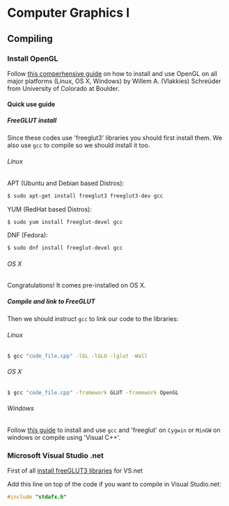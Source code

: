 # Computer Graphics I


## Compiling

### Install OpenGL

Follow [this comperhensive guide](http://www.prinmath.com/csci5229/misc/install.html) on how to install and use OpenGL on all major platforms (Linux, OS X, Windows) by Willem A. (Vlakkies) Schreüder from University of Colorado at Boulder.

#### Quick use guide

##### FreeGLUT install

Since these codes use 'freeglut3' libraries you should first install them. We also use `gcc` to compile so we should install it too.

###### Linux

APT (Ubuntu and Debian based Distros):  

```bash
$ sudo apt-get install freeglut3 freeglut3-dev gcc
```

YUM (RedHat based Distros):  

```bash
$ sudo yum install freeglut-devel gcc
```

DNF (Fedora):

```bash
$ sudo dnf install freeglut-devel gcc
```

###### OS X

Congratulations! It comes pre-installed on OS X.

##### Compile and link to FreeGLUT

Then we should instruct `gcc` to link our code to the libraries:  

###### Linux

```bash
$ gcc "code_file.cpp" -lGL -lGLU -lglut -Wall
```

###### OS X

```bash
$ gcc "code_file.cpp" -framework GLUT -framework OpenGL
```
###### Windows

Follow [this guide](https://www3.ntu.edu.sg/home/ehchua/programming/opengl/HowTo_OpenGL_C.html) to install and use `gcc` and 'freeglut' on `Cygwin` or `MinGW` on windows or compile using 'Visual C++'. 

### Microsoft Visual Studio .net
First of all [install freeGLUT3 libraries](http://freeglut.sourceforge.net/) for VS.net

Add this line on top of the code if you want to compile in Visual Studio.net:

```c++
#include "stdafx.h"
```
